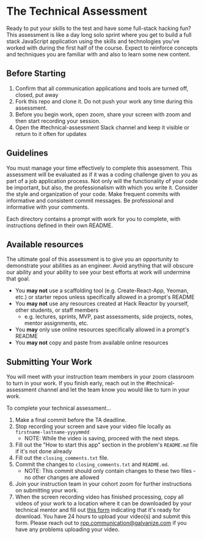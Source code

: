 # The Technical Assessment

Ready to put your skills to the test and have some full-stack hacking fun? This assessment is like a day long solo sprint where you get to build a full stack JavaScript application using the skills and technologies you've worked with during the first half of the course. Expect to reinforce concepts and techniques you are familiar with and also to learn some new content.

## Before Starting

1. Confirm that all communication applications and tools are turned off, closed, put away
1. Fork this repo and clone it. Do not push your work any time during this assessment.
1. Before you begin work, open zoom, share your screen with zoom and then start recording your session.
1. Open the #technical-assessment Slack channel and keep it visible or return to it often for updates

## Guidelines

You must manage your time effectively to complete this assessment. This assessment will be evaluated as if it was a coding challenge given to you as part of a job application process. Not only will the functionality of your code be important, but also, the professionalism with which you write it. Consider the style and organization of your code. Make frequent commits with informative and consistent commit messages. Be professional and informative with your comments.

Each directory contains a prompt with work for you to complete, with instructions defined in their own README.

## Available resources

The ultimate goal of this assessment is to give you an opportunity to demonstrate your abilities as an engineer. Avoid anything that will obscure our ability and your ability to see your best efforts at work will undermine that goal.

* You **may not** use a scaffolding tool (e.g. Create-React-App, Yeoman, etc.) or starter repos unless specifically allowed in a prompt's README
* You **may not** use any resources created at Hack Reactor by yourself, other students, or staff members
  * e.g. lectures, sprints, MVP, past assessments, side projects, notes, mentor assignments, etc.
* You **may** only use online resources specifically allowed in a prompt's README
* You **may not** copy and paste from available online resources

## Submitting Your Work

You will meet with your instruction team members in your zoom classroom to turn in your work.  If you finish early, reach out in the #technical-assessment channel and let the team know you would like to turn in your work.

To complete your technical assessment...

1. Make a final commit before the TA deadline.
1. Stop recording your screen and save your video file locally as `firstname-lastname-yyyymmdd`
    - NOTE: While the video is saving, proceed with the next steps.
1. Fill out the "How to start this app" section in the problem's `README.md` file if it's not done already
1. Fill out the `closing_comments.txt` file.
1. Commit the changes to `closing_comments.txt` and `README.md`.
    - NOTE: This commit should only contain changes to these two files - no other changes are allowed
1. Join your instruction team in your cohort zoom for further instructions on submitting your work.
1. When the screen recording video has finished processing, copy all videos of your work to a location where it can be downloaded by your technical mentor and fill out [this form](https://docs.google.com/forms/d/e/1FAIpQLSdbm6L89vCRXEIFRV6oS-jSq_81yDhvF9nnOO8Niq8BdEGeCA/viewform) indicating that it's ready for download.  You have 24 hours to upload your video(s) and submit this form.  Please reach out to rpp.communication@galvanize.com if you have any problems uploading your video.
